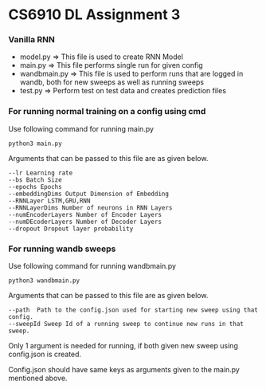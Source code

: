 # CS6910 DL Assignment 3

### Vanilla RNN
- model.py => This file is used to create RNN Model
- main.py => This file performs single run for given config
- wandbmain.py => This file is used to perform runs that are logged in wandb, both for new sweeps as well as running sweeps
- test.py => Perform test on test data and creates prediction files
### For running normal training on a config using cmd
Use following command for running main.py

```commandline
python3 main.py
```

Arguments that can be passed to this file are as given below.
```commandline
--lr Learning rate
--bs Batch Size
--epochs Epochs
--embeddingDims Output Dimension of Embedding
--RNNLayer LSTM,GRU,RNN
--RNNLayerDims Number of neurons in RNN Layers
--numEncoderLayers Number of Encoder Layers
--numDEcoderLayers Number of Decoder Layers
--dropout Dropout layer probability
```

### For running wandb sweeps
Use following command for running wandbmain.py

```commandline
python3 wandbmain.py
```
Arguments that can be passed to this file are as given below.
```commandline
--path  Path to the config.json used for starting new sweep using that config.
--sweepId Sweep Id of a running sweep to continue new runs in that sweep. 
```
Only 1 argument is needed for running, if both given new sweep using config.json is created.

Config.json should have same keys as arguments given to the main.py mentioned above.